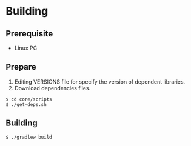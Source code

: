 # Building

## Prerequisite

* Linux PC

## Prepare

1. Editing VERSIONS file for specify the version of dependent libraries.
2. Download dependencies files.

```shell
$ cd core/scripts
$ ./get-deps.sh
```

## Building

```shell
$ ./gradlew build
```
